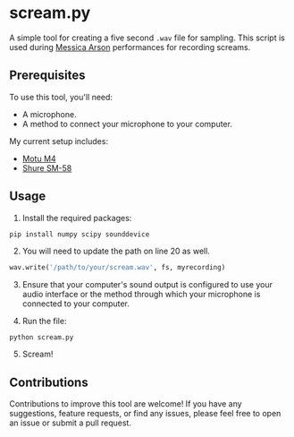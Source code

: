 # scream.py
A simple tool for creating a five second `.wav` file for sampling. This script is used during [Messica Arson](https://messicaarson.bandcamp.com) performances for recording screams.

## Prerequisites
To use this tool, you'll need:

- A microphone.
- A method to connect your microphone to your computer.

My current setup includes:
- [Motu M4](https://motu.com/en-us/products/m-series/m4/)
- [Shure SM-58](https://www.shure.com/en-US/products/microphones/sm58?variant=SM58S)

## Usage
1. Install the required packages:
```bash
pip install numpy scipy sounddevice
```

2. You will need to update the path on line 20 as well.
```python
wav.write('/path/to/your/scream.wav', fs, myrecording)
```

3. Ensure that your computer's sound output is configured to use your audio interface or the method through which your microphone is connected to your computer.

4. Run the file:
```
python scream.py
```

5. Scream! 

## Contributions
Contributions to improve this tool are welcome! If you have any suggestions, feature requests, or find any issues, please feel free to open an issue or submit a pull request.
